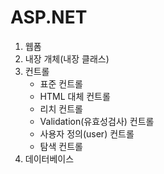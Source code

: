# ASP.NET

1. 웹폼
2. 내장 개체(내장 클래스)
3. 컨트롤
	- 표준 컨트롤
  	- HTML 대체 컨트롤
  	- 리치 컨트롤
  	- Validation(유효성검사) 컨트롤
  	- 사용자 정의(user) 컨트롤
  	- 탐색 컨트롤
4. 데이터베이스  